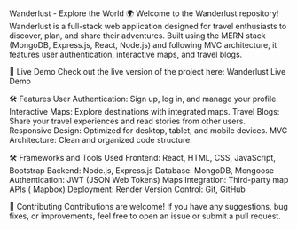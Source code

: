 Wanderlust - Explore the World 🌍
Welcome to the Wanderlust repository! Wanderlust is a full-stack web application designed for travel enthusiasts to discover, plan, and share their adventures. Built using the MERN stack (MongoDB, Express.js, React, Node.js) and following MVC architecture, it features user authentication, interactive maps, and travel blogs.

🚀 Live Demo
Check out the live version of the project here: Wanderlust Live Demo

🛠️ Features
User Authentication: Sign up, log in, and manage your profile.
Interactive Maps: Explore destinations with integrated maps.
Travel Blogs: Share your travel experiences and read stories from other users.
Responsive Design: Optimized for desktop, tablet, and mobile devices.
MVC Architecture: Clean and organized code structure.

🛠️ Frameworks and Tools Used
Frontend: React, HTML, CSS, JavaScript, Bootstrap
Backend: Node.js, Express.js
Database: MongoDB, Mongoose
Authentication: JWT (JSON Web Tokens)
Maps Integration: Third-party map APIs ( Mapbox)
Deployment: Render
Version Control: Git, GitHub

🤝 Contributing
Contributions are welcome! If you have any suggestions, bug fixes, or improvements, feel free to open an issue or submit a pull request.
